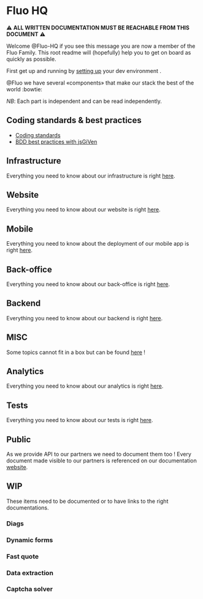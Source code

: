 # Fluo HQ

:warning: **ALL WRITTEN DOCUMENTATION MUST BE REACHABLE FROM THIS DOCUMENT** :warning:

Welcome @Fluo-HQ if you see this message you are now a member of the Fluo Family.
This root readme will (hopefully) help you to get on board as quickly as possible.

First get up and running by [setting up](docs/refactored_documentation/setup.md) your dev environment .

@Fluo we have several «components» that make our stack the best of the world :bowtie:

*NB*: Each part is independent and can be read independently.

## Coding standards & best practices

* [Coding standards](docs/codingStandards.md)
* [BDD best practices with jsGiVen](docs/bdd.md)


## Infrastructure
Everything you need to know about our infrastructure is right [here](docs/refactored_documentation/infra.md).

## Website
Everything you need to know about our website is right [here](docs/refactored_documentation/website.md).

## Mobile
Everything you need to know about the deployment of our mobile app is right [here](https://github.com/fluo-hq/fluo/blob/master/mobile/README.md).

## Back-office
Everything you need to know about our back-office is right [here](docs/refactored_documentation/back-office.md).

## Backend
Everything you need to know about our backend is right [here](docs/refactored_documentation/backend.md).

## MISC
Some topics cannot fit in a box but can be found [here](docs/refactored_documentation/misc.md) !

## Analytics
Everything you need to know about our analytics is right [here](docs/refactored_documentation/analytics.md).

## Tests
Everything you need to know about our tests is right [here](docs/refactored_documentation/tests.md).

## Public
As we provide API to our partners we need to document them too ! Every document made visible to our partners is referenced on our documentation [website](https://api-docs.fluo.com/).

## WIP
These items need to be documented or to have links to the right documentations.
### Diags
### Dynamic forms
### Fast quote
### Data extraction
### Captcha solver
